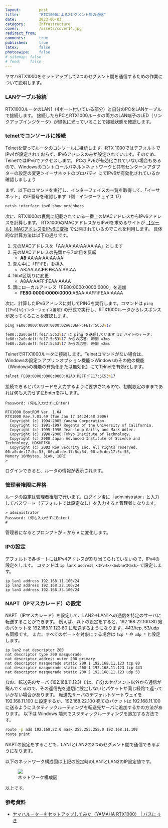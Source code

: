 ```yaml
---
layout:        post
title:         "RTX1000による2セグメント間の通信"
date:          2023-06-03
category:      Infrastructure
cover:         /assets/cover14.jpg
redirect_from:
comments:      true
published:     true
latex:         false
photoswipe:    false
# sitemap: false
# feed:    false
---
```


ヤマハRTX1000をセットアップして2つのセグメント間を通信するための作業について説明します。

### LANケーブル接続

RTX1000ルータのLAN1（4ポート付いている部分）と自分のPCをLANケーブルで接続します。
接続したらPCとRTX1000ルータの両方のLAN端子のLED（リンクアップインジケータ）が緑色に光っていることで接続状態を確認します。

### telnetでコンソールに接続

Telnetを使ってルータのコンソールに接続します。RTX 1000ではデフォルトでIPv4が設定されておらず、IPv6アドレスのみが設定されています。そのため、TelnetではIPv6でアクセスします。
PCのIPv6が有効化されていない場合もあるので、Windowsのコントロールパネル＞ネットワークと共有センター＞アダプターの設定の変更＞イーサネットのプロパティ にてIPv6が有効化されているか確認しましょう

まず、以下のコマンドを実行し、インターフェイスの一覧を取得して、「イーサネット」のIF番号を確認します（例：インターフェイス 17）
```bat
netsh interface ipv6 show neighbors
```

次に、RTX1000の裏側に記載されている一番上のMACアドレスからIPv6アドレスを計算します。
RTX1000のMACアドレスからIPv6を求めるサイトが [【ツール】MACアドレスをIPv6に変換](https://pg.kdtk.net/1865) で公開されているのでこれを利用します。
具体的な計算方法は以下の通りです。

1. 元のMACアドレスを「AA:AA:AA:AA:AA:AA」とします
2. 元のMACアドレスの先頭から7bit目を反転
    - **A8**:AA:AA:AA:AA:AA
3. 真ん中に「FF:FE」を挿入
    - A8:AA:AA:**FF:FE**:AA:AA:AA
4. 16bit区切りに変更
    - A8AA:AAFF:FEAA:AAAA
5. 頭にローカルアドレス「FE80:0000:0000:0000」を追加
    - **FE80:0000:0000:0000**:A8AA:AAFF:FEAA:AAAA

次に、計算したIPv6アドレスに対してPINGを実行します。コマンドは `ping {IPv6}%{インターフェイス番号}` の形式で実行し、RTX1000ルータからレスポンスが返ってくることを確認します。
```bat
ping FE80:0000:0000:0000:02A0:DEFF:FE17:5C53%17

fe80::2a0:deff:fe17:5c53%17 に ping を送信しています 32 バイトのデータ:
fe80::2a0:deff:fe17:5c53%17 からの応答: 時間 =3ms
fe80::2a0:deff:fe17:5c53%17 からの応答: 時間 =2ms
```

TelnetでRTX1000ルータに接続します。Telnetコマンドがない場合は、Windowsの設定＞アプリ＞オプション機能＞Windowsのその他の機能（Windowsの機能の有効化または無効化）にてTelnetを有効化します。

```bat
telnet FE80:0000:0000:0000:02A0:DEFF:FE17:5C53%17
```

接続できるとパスワードを入力するように要求されるので、初期設定のままであれば何も入力せずにEnterを押します。

```console
Password: (何も入力せずにEnter)

RTX1000 BootROM Ver. 1.04
RTX1000 Rev.7.01.49 (Tue Jan 17 14:24:48 2006)
  Copyright (c) 1994-2005 Yamaha Corporation.
  Copyright (c) 1991-1997 Regents of the University of California.
  Copyright (c) 1995-1996 Jean-loup Gailly and Mark Adler.
  Copyright (c) 1998-2000 Tokyo Institute of Technology.
  Copyright (c) 2000 Japan Advanced Institute of Science and Technology, HOKURIKU.
  Copyright (c) 2002 RSA Security Inc. All rights reserved.
00:a0:de:17:5c:53, 00:a0:de:17:5c:54, 00:a0:de:17:5c:55,
Memory 16Mbytes, 3LAN, 1BRI
>
```

ログインできると、ルータの情報が表示されます。

### 管理者権限に昇格

ルータの設定は管理者権限で行います。ログイン後に「administrator」と入力してパスワード（デフォルトでは設定なし）を入力すると管理者になります。

```console
> administrator
Password: (何も入力せずにEnter)
#
```

管理者になるとプロンプトが `>` から `#` に変化します。

### IPの設定

デフォルトで各ポートにはIPv4アドレスが割り当てられていないので、IPv4の設定をします。
コマンドは `ip lanX address <IPv4>/<SubnetMask>` で設定します。

```console
ip lan1 address 192.168.11.100/24
ip lan2 address 192.168.22.100/24
ip lan3 address 192.168.33.100/24
```

### NAPT（IPマスカレード）の設定

NAPT（IPマスカレード）を設定して、LAN2→LAN1への通信を特定のサーバに転送することができます。
例えば、以下の設定をすると、192.168.22.100:80 宛のパケットを 192.168.11.123:80 に転送するようになります。443/tcp, 53/udp も同様です。
また、すべてのポートを対象にする場合は `tcp *` や `udp *` と設定します。

```console
ip lan2 nat descriptor 200
nat descriptor type 200 masquerade
nat descriptor address outer 200 primary
nat descriptor masquerade static 200 1 192.168.11.123 tcp 80
nat descriptor masquerade static 200 1 192.168.11.123 tcp 443
nat descriptor masquerade static 200 2 192.168.11.123 udp 53
```

なお、転送先のサーバ (192.168.11.123) では、自分のセグメント以外から通信が飛んでくるので、その返信先を適切に設定しないとパケットが同じ経路で返っていかない場合があります。
転送先サーバのデフォルトゲートウェイを 192.168.11.100 に設定するか、192.168.22.100 宛てのパケットは 192.168.11.100 に送るようにスタティックルーティングを転送先サーバに追加するかの方法があります。
以下は Windows 端末でスタティックルーティングを追加する方法です。

```bat
route -p add 192.168.22.0 mask 255.255.255.0 192.168.11.100
route print
```

NAPTの設定をすることで、LAN1とLAN2の2つのセグメント間で通信できるようになります。

以下のネットワーク構成図は上記の設定時のLAN1とLAN2のIP設定値です。

<figure>
<img src="{{ site.baseurl }}/media/post/infra/rtx1000-network.png" />
<figcaption>ネットワーク構成図</figcaption>
</figure>

以上です。


### 参考資料

- [ヤマハルーターをセットアップしてみた（YAMAHA RTX1000） \| バスにっき](https://takabus.com/yamaha-rtx1200/)
